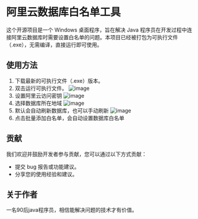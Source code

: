# 阿里云数据库白名单工具

这个开源项目是一个 Windows 桌面程序，旨在解决 Java 程序员在开发过程中连接阿里云数据库时需要设置白名单的问题。本项目已经被打包为可执行文件（.exe），无需编译，直接运行即可使用。

## 使用方法

1. 下载最新的可执行文件（.exe）版本。
2. 双击运行可执行文件。
   ![image](https://github.com/xuantiandaozun/ali-rds-write-tools/assets/45837154/b6baa7e1-2ae2-4dc7-8667-ea47496bea30)
4. 设置阿里云访问密钥
   ![image](https://github.com/xuantiandaozun/ali-rds-write-tools/assets/45837154/d4e737a4-7919-4b1f-a848-710e2255d8a3)
5. 选择数据库所在地域
   ![image](https://github.com/xuantiandaozun/ali-rds-write-tools/assets/45837154/3bd1414c-49e7-4063-a1a3-438aa9a0a75e)
6. 默认会自动刷新数据库，也可以手动刷新
   ![image](https://github.com/xuantiandaozun/ali-rds-write-tools/assets/45837154/881017cc-e6d3-49f1-ae89-af4bfa34a651)
7. 点击批量添加白名单，会自动设置数据库白名单

## 贡献
我们欢迎并鼓励开发者参与贡献，您可以通过以下方式贡献：
- 提交 bug 报告或功能建议。
- 分享您的使用经验和建议。


## 关于作者
一名90后java程序员，相信能解决问题的技术才有价值。


